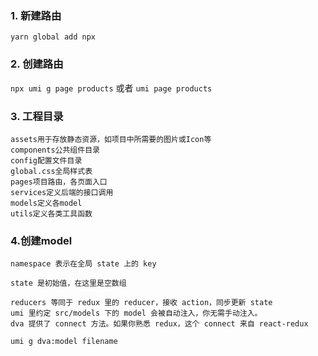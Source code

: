 ### 1. 新建路由
 `yarn global add npx`
### 2. 创建路由
`npx umi g page products` 或者 `umi page products`

### 3. 工程目录
    assets用于存放静态资源，如项目中所需要的图片或Icon等
    components公共组件目录
    config配置文件目录
    global.css全局样式表
    pages项目路由，各页面入口
    services定义后端的接口调用
    models定义各model
    utils定义各类工具函数
### 4.创建model
    namespace 表示在全局 state 上的 key

    state 是初始值，在这里是空数组

    reducers 等同于 redux 里的 reducer，接收 action，同步更新 state
    umi 里约定 src/models 下的 model 会被自动注入，你无需手动注入。
    dva 提供了 connect 方法。如果你熟悉 redux，这个 connect 来自 react-redux
`umi g dva:model filename`